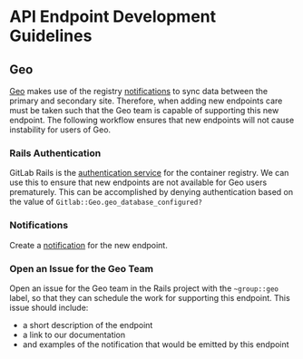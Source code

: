 # API Endpoint Development Guidelines

## Geo

[Geo](https://docs.gitlab.com/ee/administration/geo/) makes use of the registry
[notifications](spec/gitlab/notifications.md) to sync data between the
primary and secondary site. Therefore, when adding new endpoints care must be
taken such that the Geo team is capable of supporting this new endpoint. The
following workflow ensures that new endpoints will not cause instability for
users of Geo.

### Rails Authentication

GitLab Rails is the [authentication service](https://distribution.github.io/distribution/spec/auth/token/)
for the container registry. We can use this to ensure that new endpoints are not
available for Geo users prematurely. This can be accomplished by denying
authentication based on the value of `Gitlab::Geo.geo_database_configured?`

### Notifications

Create a [notification](spec/gitlab/notifications.md) for the new endpoint.

### Open an Issue for the Geo Team

Open an issue for the Geo team in the Rails project with the `~group::geo` label,
so that they can schedule the work for supporting this endpoint. This issue
should include:

- a short description of the endpoint
- a link to our documentation
- and examples of the notification that would be emitted by this endpoint
